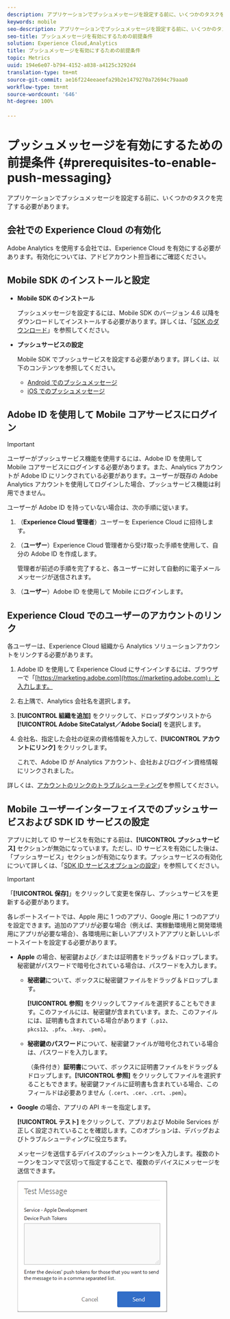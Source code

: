 ```yaml
---
description: アプリケーションでプッシュメッセージを設定する前に、いくつかのタスクを完了する必要があります。
keywords: mobile
seo-description: アプリケーションでプッシュメッセージを設定する前に、いくつかのタスクを完了する必要があります。
seo-title: プッシュメッセージを有効にするための前提条件
solution: Experience Cloud,Analytics
title: プッシュメッセージを有効にするための前提条件
topic: Metrics
uuid: 194e6e07-b794-4152-a838-a4125c3292d4
translation-type: tm+mt
source-git-commit: ae16f224eeaeefa29b2e1479270a72694c79aaa0
workflow-type: tm+mt
source-wordcount: '646'
ht-degree: 100%

---
```



# プッシュメッセージを有効にするための前提条件 {#prerequisites-to-enable-push-messaging}

アプリケーションでプッシュメッセージを設定する前に、いくつかのタスクを完了する必要があります。

## 会社での Experience Cloud の有効化

Adobe Analytics を使用する会社では、Experience Cloud を有効にする必要があります。有効化については、アドビアカウント担当者にご確認ください。

## Mobile SDK のインストールと設定

* **Mobile SDK のインストール**

   プッシュメッセージを設定するには、Mobile SDK のバージョン 4.6 以降をダウンロードしてインストールする必要があります。詳しくは、「[SDK のダウンロード](/help/using/c-manage-app-settings/c-mob-confg-app/t-config-analytics/download-sdk.md)」を参照してください。

* **プッシュサービスの設定**

   Mobile SDK でプッシュサービスを設定する必要があります。詳しくは、以下のコンテンツを参照してください。

   * [Android でのプッシュメッセージ](/help/android/messaging-main/push-messaging/push-messaging.md)
   * [iOS でのプッシュメッセージ](/help/ios/messaging-main/push-messaging/push-messaging.md)

## Adobe ID を使用して Mobile コアサービスにログイン

>[!IMPORTANT]
>
>ユーザーがプッシュサービス機能を使用するには、Adobe ID を使用して Mobile コアサービスにログインする必要があります。また、Analytics アカウントが Adobe ID にリンクされている必要があります。ユーザーが既存の Adobe Analytics アカウントを使用してログインした場合、プッシュサービス機能は利用できません。

ユーザーが Adobe ID を持っていない場合は、次の手順に従います。

1. （**Experience Cloud 管理者**）ユーザーを Experience Cloud に招待します。

1. （**ユーザー**）Experience Cloud 管理者から受け取った手順を使用して、自分の Adobe ID を作成します。

   管理者が前述の手順を完了すると、各ユーザーに対して自動的に電子メールメッセージが送信されます。

1. （**ユーザー**）Adobe ID を使用して Mobile にログインします。

## Experience Cloud でのユーザーのアカウントのリンク

各ユーザーは、Experience Cloud 組織から Analytics ソリューションアカウントをリンクする必要があります。

1. Adobe ID を使用して Experience Cloud にサインインするには、ブラウザーで「[https://marketing.adobe.com](https://marketing.adobe.com)」と入力します。

1. 右上隅で、Analytics 会社名を選択します。

1. **[!UICONTROL 組織を追加]** をクリックして、ドロップダウンリストから **[!UICONTROL Adobe SiteCatalyst／Adobe Social]** を選択します。

1. 会社名、指定した会社の従来の資格情報を入力して、**[!UICONTROL アカウントにリンク]** をクリックします。

   これで、Adobe ID が Analytics アカウント、会社およびログイン資格情報にリンクされました。

詳しくは、[アカウントのリンクのトラブルシューティング](https://docs.adobe.com/content/help/ja-JP/core-services/interface/manage-users-and-products/organizations.html)を参照してください。

## Mobile ユーザーインターフェイスでのプッシュサービスおよび SDK ID サービスの設定

アプリに対して ID サービスを有効にする前は、**[!UICONTROL プッシュサービス]** セクションが無効になっています。ただし、ID サービスを有効にした後は、「プッシュサービス」セクションが有効になります。プッシュサービスの有効化について詳しくは、「[SDK ID サービスオプションの設定](/help/using/c-manage-app-settings/c-mob-confg-app/t-config-visitor.md)」を参照してください。

>[!IMPORTANT]
>
>「**[!UICONTROL 保存]**」をクリックして変更を保存し、プッシュサービスを更新する必要があります。
>
>各レポートスイートでは、Apple 用に 1 つのアプリ、Google 用に 1 つのアプリを設定できます。追加のアプリが必要な場合（例えば、実稼動環境用と開発環境用にアプリが必要な場合）、各環境用に新しいアプリストアアプリと新しいレポートスイートを設定する必要があります。

* **Apple** の場合、秘密鍵および／または証明書をドラッグ＆ドロップします。秘密鍵がパスワードで暗号化されている場合は、パスワードを入力します。

   * **秘密鍵**&#x200B;について、ボックスに秘密鍵ファイルをドラッグ＆ドロップします。

      **[!UICONTROL 参照]** をクリックしてファイルを選択することもできます。このファイルには、秘密鍵が含まれています。また、このファイルには、証明書も含まれている場合があります（`.p12`、`pkcs12`、`.pfx`、`.key`、`.pem`）。

   * **秘密鍵のパスワード**&#x200B;について、秘密鍵ファイルが暗号化されている場合は、パスワードを入力します。

      （条件付き）**証明書**&#x200B;について、ボックスに証明書ファイルをドラッグ＆ドロップします。**[!UICONTROL 参照]** をクリックしてファイルを選択することもできます。秘密鍵ファイルに証明書も含まれている場合、このフィールドは必要ありません（`.cert`、`.cer`、`.crt`、`.pem`）。

* **Google** の場合、アプリの API キーを指定します。

   **[!UICONTROL テスト]** をクリックして、アプリおよび Mobile Services が正しく設定されていることを確認します。このオプションは、デバッグおよびトラブルシューティングに役立ちます。

   メッセージを送信するデバイスのプッシュトークンを入力します。複数のトークンをコンマで区切って指定することで、複数のデバイスにメッセージを送信できます。

   ![プッシュテストメッセージ](assets/push_test_list.png)
